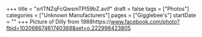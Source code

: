 +++
title = "xrtTNZqFcQwsmTPl59bZ.avif"
draft = false
tags = ["Photos"]
categories = ["Unknown Manufacturers"]
pages = ["Gigglebee's"]
startDate = ""
+++
Picture of Dilly from 1988https://www.facebook.com/photo?fbid=10206867461740368&set=o.222998423805
